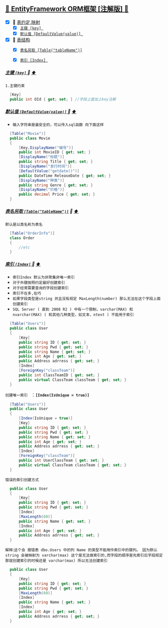 <a id="top" href="#top">	:maple_leaf: EntityFramework ORM框架 [注解版] :blue_heart:</a> 
-----
- [x] :maple_leaf: <a href="#ModelAgreement">表约定,映射</a>
  - [x] <a href="#Mainkey">`主键 [key] `</a>
  - [x] <a href="#DefaultValue">`默认值 [DefaultValue(value)] `</a>
- [x] :maple_leaf: <a href="#TableStructure">表结构</a>
  - [x] <a href="#TableName">`表名另取 [Table("tableName")]`</a>
  - [x] <a href="#Index">`索引 [Index] `</a>
  

##### <a id="Mainkey" href="#Mainkey">主键 `[key]` </a> :star2: <a href="#top">  :arrow_up:</a>
`1.主键约束`
```C#
  [Key]
  public int OId { get; set; } //字段上面加上key注解
```
##### <a id="DefaultValue" href="#DefaultValue">默认值 `[DefaultValue(value)]` </a> :star2: <a href="#top"> :arrow_up:</a>
* `输入字符串是最安全的，可以传入sql函数 向下面这样`
```C#
  [Table("Movie")]
  public class Movie
  {
      [Key,DisplayName("编号")]
      public int MovieID { get; set; }
      [DisplayName("标题")]
      public string Title { get; set; }
      [DisplayName("发行时间")]
      [DefaultValue("getdate()")]
      public DateTime ReleaseDate { get; set; }
      [DisplayName("种类")]
      public string Genre { get; set; }
      [DisplayName("价格")]
      public decimal Price { get; set; }
  }
```
##### <a id="TableName" href="#TableName">表名另取 `[Table("tableName")]`</a> :star2: <a href="#top">:arrow_up:</a>
`默认是以类名称为表名`
```C#
  [Table("OrderInfo")]
  class Order
  {  
      //etc   
  }
```
##### <a id="Index" href="#Index">索引 `[Index]` </a> :star2: <a href="#top"> :arrow_up:</a>
* `索引Index 默认为非聚集非唯一索引`
* `对于外键按照约定最好创建索引`
* `对于经常需要查询的字段创建索引`
* `索引不在多,在巧`
* `如果字段类型是string 并且没有规定 MaxLength(number) 那么无法在这个字段上面创建索引`
* `SQL Server ( 直到 2008 R2 ) 中有一个限制，varchar(MAX) 和 nvarchar(MAX) ( 和其他几种类型，如文本，ntext ) 不能用于索引`
```C#
  [Table("Users")]
  public class User
  {
      [Key]
      public string ID { get; set; }
      public string Pwd { get; set; }
      public string Name { get; set; }
      public int Age { get; set; }
      public Address adrress { get; set; }
      [Index]
      [ForeignKey("classTeam")]
      public int ClassTeamID { get; set; } 
      public virtual ClassTeam classTeam { get; set; }
  }
```
`创建唯一索引 ` ：**`[Index(IsUnique = true)]`**
```C#
  [Table("Users")]
  public class User
  {
      [Index(IsUnique = true)]
      [Key]
      public string ID { get; set; }
      public string Pwd { get; set; }
      public string Name { get; set; }
      public int Age { get; set; }
      public Address adrress { get; set; }
      [Index]
      [ForeignKey("classTeam")]
      public int UserClassTeam { get; set; } 
      public virtual ClassTeam classTeam { get; set; }
  }
```
`错误的索引创建方式`
```C#
  public class User
  {
      [Key]
      public string ID { get; set; }
      public string Pwd { get; set; }
      [Index]
      [MaxLength(60)]
      public string Name { get; set; }
      [Index]
      public int Age { get; set; }
      public Address adrress { get; set; }
  }
```
`解释`:`这个会 报错表 dbo.Users 中的列 Name 的类型不能用作索引中的键列。 因为默认string 会被映射为 varchar(max) 这个是无法做索引的,而字段的顺序是先索引后字段规定 那就创建索引的时候还是 varchar(max) 所以无法创建索引`
```C#
  public class User
  {
      [Key]
      public string ID { get; set; }
      public string Pwd { get; set; }
      [MaxLength(60)] 
      [Index]
      public string Name { get; set; }
      [Index]
      public int Age { get; set; }
      public Address adrress { get; set; }
  }
```
